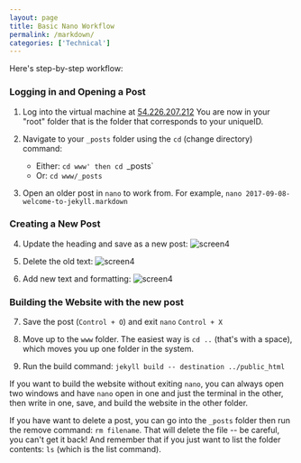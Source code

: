 ```yaml
---
layout: page
title: Basic Nano Workflow 
permalink: /markdown/
categories: ['Technical']
---
```

Here's step-by-step workflow: 

### Logging in and Opening a Post
1. Log into the virtual machine at [54.226.207.212](http://54.226.207.212)
You are now in your "root" folder that is the folder that corresponds to your uniqueID. 

2. Navigate to your `_posts` folder using the `cd` (change directory) command:
	- Either: `cd www' then cd `_posts`
	- Or: `cd www/_posts`

3. Open an older post in `nano` to work from. For example,
`nano 2017-09-08-welcome-to-jekyll.markdown`

### Creating a New Post
4. Update the heading and save as a new post:
![screen4]({{site.baseurl}}/assets/nano1.png)

5. Delete the old text: 
![screen4]({{site.baseurl}}/assets/nano2.png)

6. Add new text and formatting:
![screen4]({{site.baseurl}}/assets/nano3.png)

### Building the Website with the new post
7. Save the post (`Control + O`) and exit `nano` `Control + X`

8. Move up to the `www` folder. The easiest way is `cd ..` (that's with a space), which moves you up one folder in the system. 

9. Run the build command: `jekyll build -- destination ../public_html` 

If you want to build the website without exiting `nano`, you can always open two windows and have `nano` open in one and just the terminal in the other, then write in one, save, and build the website in the other folder. 

If you have want to delete a post, you can go into the `_posts` folder then run the remove command: `rm filename`. That will delete the file -- be careful, you can't get it back! And remember that if you just want to list the folder contents: `ls` (which is the list command).


